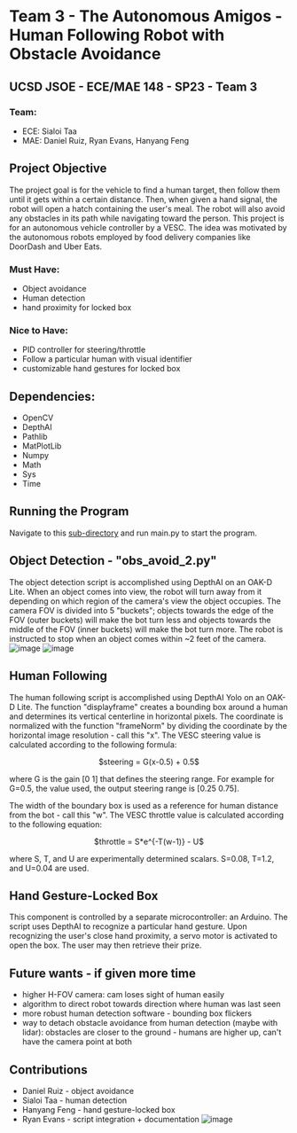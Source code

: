 # Team 3 - The Autonomous Amigos - Human Following Robot with Obstacle Avoidance
## UCSD JSOE - ECE/MAE 148 - SP23 - Team 3
### Team:
* ECE: Sialoi Taa
* MAE: Daniel Ruiz, Ryan Evans, Hanyang Feng

## Project Objective
The project goal is for the vehicle to find a human target, then follow them until it gets within a certain distance. Then, when given a hand signal, the robot will open a hatch containing the user's meal. The robot will also avoid any obstacles in its path while navigating toward the person. This project is for an autonomous vehicle controller by a VESC. The idea was motivated by the autonomous robots employed by food delivery companies like DoorDash and Uber Eats. 
### Must Have:
* Object avoidance
* Human detection
* hand proximity for locked box
### Nice to Have:
* PID controller for steering/throttle
* Follow a particular human with visual identifier
* customizable hand gestures for locked box

## Dependencies:
* OpenCV
* DepthAI
* Pathlib
* MatPlotLib
* Numpy
* Math
* Sys
* Time

## Running the Program
Navigate to this [sub-directory](https://github.com/UCSD-ECEMAE-148/spring-2023-final-project-team-3/tree/main/depthai-python/examples/Yolo) and run main.py to start the program.

## Object Detection - "obs_avoid_2.py"
The object detection script is accomplished using DepthAI on an OAK-D Lite. When an object comes into view, the robot will turn away from it depending on which region of the camera's view the object occupies. The camera FOV is divided into 5 "buckets"; objects towards the edge of the FOV (outer buckets) will make the bot turn less and objects towards the middle of the FOV (inner buckets) will make the bot turn more. The robot is instructed to stop when an object comes within ~2 feet of the camera.
![image](https://github.com/UCSD-ECEMAE-148/spring-2023-final-project-team-3/assets/15269806/189d5475-183b-4c0f-bd0d-2c076e6d43dc)
![image](https://github.com/UCSD-ECEMAE-148/spring-2023-final-project-team-3/assets/15269806/f32fb4be-09ff-4ea5-ba47-bbf48851dea6)


## Human Following
The human following script is accomplished using DepthAI Yolo on an OAK-D Lite. The function "displayframe" creates a bounding box around a human and determines its vertical centerline in horizontal pixels. The coordinate is normalized with the function "frameNorm" by dividing the coordinate by the horizontal image resolution - call this "x". The VESC steering value is calculated according to the following formula:
<p align="center">
$steering = G(x-0.5) + 0.5$
</p>

where G is the gain [0 1] that defines the steering range. For example for G=0.5, the value used, the output steering range is [0.25 0.75]. 

The width of the boundary box is used as a reference for human distance from the bot - call this "w". The VESC throttle value is calculated according to the following equation:
<p align="center">
$throttle = S*e^{-T(w-1)} - U$
</p>

where S, T, and U are experimentally determined scalars. S=0.08, T=1.2, and U=0.04 are used.

## Hand Gesture-Locked Box
This component is controlled by a separate microcontroller: an Arduino. The script uses DepthAI to recognize a particular hand gesture. Upon recognizing the user's close hand proximity, a servo motor is activated to open the box. The user may then retrieve their prize.

## Future wants - if given more time
* higher H-FOV camera: cam loses sight of human easily
* algorithm to direct robot towards direction where human was last seen
* more robust human detection software - bounding box flickers
* way to detach obstacle avoidance from human detection (maybe with lidar): obstacles are closer to the ground - humans are higher up, can't have the camera point at both

## Contributions
* Daniel Ruiz - object avoidance
* Sialoi Taa - human detection
* Hanyang Feng - hand gesture-locked box
* Ryan Evans - script integration + documentation
![image](https://github.com/UCSD-ECEMAE-148/spring-2023-final-project-team-3/assets/15269806/20f9d4cf-e42c-4c6a-86be-6a28eaaca141)
